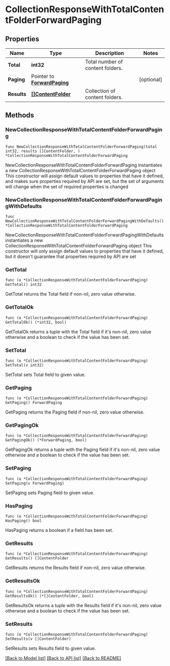# CollectionResponseWithTotalContentFolderForwardPaging

## Properties

Name | Type | Description | Notes
------------ | ------------- | ------------- | -------------
**Total** | **int32** | Total number of content folders. | 
**Paging** | Pointer to [**ForwardPaging**](ForwardPaging.md) |  | [optional] 
**Results** | [**[]ContentFolder**](ContentFolder.md) | Collection of content folders. | 

## Methods

### NewCollectionResponseWithTotalContentFolderForwardPaging

`func NewCollectionResponseWithTotalContentFolderForwardPaging(total int32, results []ContentFolder, ) *CollectionResponseWithTotalContentFolderForwardPaging`

NewCollectionResponseWithTotalContentFolderForwardPaging instantiates a new CollectionResponseWithTotalContentFolderForwardPaging object
This constructor will assign default values to properties that have it defined,
and makes sure properties required by API are set, but the set of arguments
will change when the set of required properties is changed

### NewCollectionResponseWithTotalContentFolderForwardPagingWithDefaults

`func NewCollectionResponseWithTotalContentFolderForwardPagingWithDefaults() *CollectionResponseWithTotalContentFolderForwardPaging`

NewCollectionResponseWithTotalContentFolderForwardPagingWithDefaults instantiates a new CollectionResponseWithTotalContentFolderForwardPaging object
This constructor will only assign default values to properties that have it defined,
but it doesn't guarantee that properties required by API are set

### GetTotal

`func (o *CollectionResponseWithTotalContentFolderForwardPaging) GetTotal() int32`

GetTotal returns the Total field if non-nil, zero value otherwise.

### GetTotalOk

`func (o *CollectionResponseWithTotalContentFolderForwardPaging) GetTotalOk() (*int32, bool)`

GetTotalOk returns a tuple with the Total field if it's non-nil, zero value otherwise
and a boolean to check if the value has been set.

### SetTotal

`func (o *CollectionResponseWithTotalContentFolderForwardPaging) SetTotal(v int32)`

SetTotal sets Total field to given value.


### GetPaging

`func (o *CollectionResponseWithTotalContentFolderForwardPaging) GetPaging() ForwardPaging`

GetPaging returns the Paging field if non-nil, zero value otherwise.

### GetPagingOk

`func (o *CollectionResponseWithTotalContentFolderForwardPaging) GetPagingOk() (*ForwardPaging, bool)`

GetPagingOk returns a tuple with the Paging field if it's non-nil, zero value otherwise
and a boolean to check if the value has been set.

### SetPaging

`func (o *CollectionResponseWithTotalContentFolderForwardPaging) SetPaging(v ForwardPaging)`

SetPaging sets Paging field to given value.

### HasPaging

`func (o *CollectionResponseWithTotalContentFolderForwardPaging) HasPaging() bool`

HasPaging returns a boolean if a field has been set.

### GetResults

`func (o *CollectionResponseWithTotalContentFolderForwardPaging) GetResults() []ContentFolder`

GetResults returns the Results field if non-nil, zero value otherwise.

### GetResultsOk

`func (o *CollectionResponseWithTotalContentFolderForwardPaging) GetResultsOk() (*[]ContentFolder, bool)`

GetResultsOk returns a tuple with the Results field if it's non-nil, zero value otherwise
and a boolean to check if the value has been set.

### SetResults

`func (o *CollectionResponseWithTotalContentFolderForwardPaging) SetResults(v []ContentFolder)`

SetResults sets Results field to given value.



[[Back to Model list]](../README.md#documentation-for-models) [[Back to API list]](../README.md#documentation-for-api-endpoints) [[Back to README]](../README.md)



